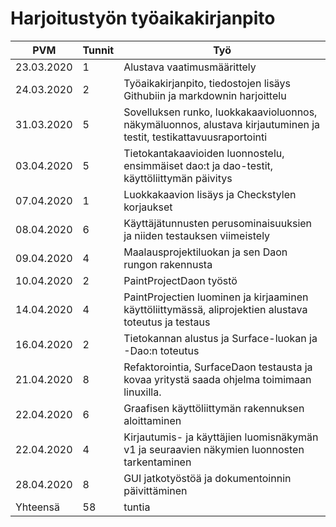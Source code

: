 # Harjoitustyön työaikakirjanpito

PVM | Tunnit | Työ
--- | ------ | ---
23.03.2020 | 1 | Alustava vaatimusmäärittely
24.03.2020 | 2 | Työaikakirjanpito, tiedostojen lisäys Githubiin ja markdownin harjoittelu
31.03.2020 | 5 | Sovelluksen runko, luokkakaavioluonnos, näkymäluonnos, alustava kirjautuminen ja testit, testikattavuusraportointi
03.04.2020 | 5 | Tietokantakaavioiden luonnostelu, ensimmäiset dao:t ja dao-testit, käyttöliittymän päivitys
07.04.2020 | 1 | Luokkakaavion lisäys ja Checkstylen korjaukset
08.04.2020 | 6 | Käyttäjätunnusten perusominaisuuksien ja niiden testauksen viimeistely
09.04.2020 | 4 | Maalausprojektiluokan ja sen Daon rungon rakennusta
10.04.2020 | 2 | PaintProjectDaon työstö
14.04.2020 | 4 | PaintProjectien luominen ja kirjaaminen käyttöliittymässä, aliprojektien alustava toteutus ja testaus
16.04.2020 | 2 | Tietokannan alustus ja Surface-luokan ja -Dao:n toteutus
21.04.2020 | 8 | Refaktorointia, SurfaceDaon testausta ja kovaa yritystä saada ohjelma toimimaan linuxilla.
22.04.2020 | 6 | Graafisen käyttöliittymän rakennuksen aloittaminen
22.04.2020 | 4 | Kirjautumis- ja käyttäjien luomisnäkymän v1 ja seuraavien näkymien luonnosten tarkentaminen
28.04.2020 | 8 | GUI jatkotyöstöä ja dokumentoinnin päivittäminen
Yhteensä   | 58 |tuntia
